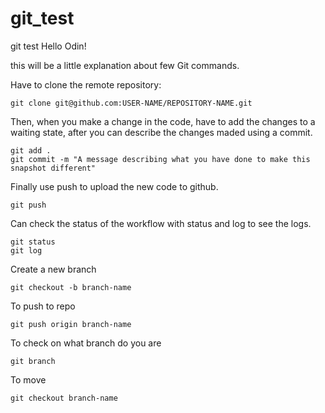 # git_test
git test
Hello Odin!

this will be a little explanation about few Git commands.

Have to clone the remote repository:

    git clone git@github.com:USER-NAME/REPOSITORY-NAME.git

Then, when you make a change in the code, have to add the changes to a waiting state, after you can describe the changes maded using a commit.

    git add .
    git commit -m "A message describing what you have done to make this snapshot different"

Finally use push to upload the new code to github.

    git push

Can check the status of the workflow with status and log to see the logs.

    git status
    git log

Create a new branch
    
    git checkout -b branch-name

To push to repo

    git push origin branch-name

To check on what branch do you are

    git branch

To move 

    git checkout branch-name



